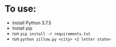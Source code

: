 # To use:
- Install Python 3.7.5
- Install pip
- run ```pip install -r requirements.txt```
- run ```python zillow.py <city> <2 letter state>```